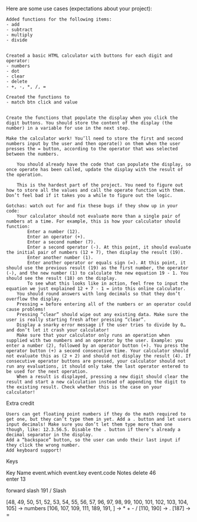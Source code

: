 Here are some use cases (expectations about your project):

    Added functions for the following items:
    - add
    - subtract
    - multiply
    - divide


    Created a basic HTML calculator with buttons for each digit and operator:
    - numbers
    - dot
    - clear
    - delete
    - +, -, *, /, =

    Created the functions to
    - match btn click and value
       

    Create the functions that populate the display when you click the digit buttons. You should store the content of the display (the number) in a variable for use in the next step.

    Make the calculator work! You’ll need to store the first and second numbers input by the user and then operate() on them when the user presses the = button, according to the operator that was selected between the numbers.

        You should already have the code that can populate the display, so once operate has been called, update the display with the result of the operation.

        This is the hardest part of the project. You need to figure out how to store all the values and call the operate function with them. Don’t feel bad if it takes you a while to figure out the logic.

    Gotchas: watch out for and fix these bugs if they show up in your code:
        Your calculator should not evaluate more than a single pair of numbers at a time. For example, this is how your calculator should function:
            Enter a number (12).
            Enter an operator (+).
            Enter a second number (7).
            Enter a second operator (-). At this point, it should evaluate the initial pair of numbers (12 + 7), then display the result (19).
            Enter another number (1).
            Enter another operator or equals sign (=). At this point, it should use the previous result (19) as the first number, the operator (-), and the new number (1) to calculate the new equation 19 - 1. You should see the result (18) on the display.
            To see what this looks like in action, feel free to input the equation we just explained 12 + 7 - 1 = into this online calculator.
        You should round answers with long decimals so that they don’t overflow the display.
        Pressing = before entering all of the numbers or an operator could cause problems!
        Pressing “clear” should wipe out any existing data. Make sure the user is really starting fresh after pressing “clear”.
        Display a snarky error message if the user tries to divide by 0… and don’t let it crash your calculator!
        Make sure that your calculator only runs an operation when supplied with two numbers and an operator by the user. Example: you enter a number (2), followed by an operator button (+). You press the operator button (+) a second consecutive time. Your calculator should not evaluate this as (2 + 2) and should not display the result (4). If consecutive operator buttons are pressed, your calculator should not run any evaluations, it should only take the last operator entered to be used for the next operation.
        When a result is displayed, pressing a new digit should clear the result and start a new calculation instead of appending the digit to the existing result. Check whether this is the case on your calculator!

Extra credit

    Users can get floating point numbers if they do the math required to get one, but they can’t type them in yet. Add a . button and let users input decimals! Make sure you don’t let them type more than one though, like: 12.3.56.5. Disable the . button if there’s already a decimal separator in the display.
    Add a “backspace” button, so the user can undo their last input if they click the wrong number.
    Add keyboard support!


Keys

Key Name	event.which	event.key	event.code	Notes 
delete	46	
enter	13

forward slash	191	/	Slash

[48, 49, 50, 51, 52, 53, 54, 55, 56, 57, 96, 97, 98, 99, 100, 101, 102, 103, 104, 105] -> numbers
[106, 107, 109, 111, 189, 191, ] -> * + - /
[110, 190] -> . 
[187] -> =